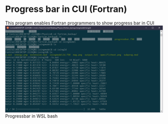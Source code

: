 # Progress bar in CUI (Fortran)
This program enables Fortran programmers to show progress bar in CUI  
![Progressbar in WSL bash](progressbar.png)  
Progressbar in WSL bash
